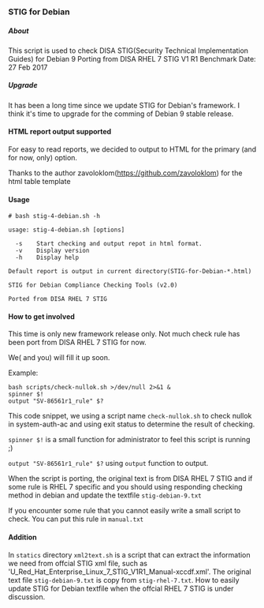 ### STIG for Debian

##### About

This script is used to check DISA STIG(Security Technical Implementation Guides) for Debian 9
Porting from DISA RHEL 7 STIG V1 R1
Benchmark Date: 27 Feb 2017

##### Upgrade

It has been a long time since we update STIG for Debian's framework. I think it's time to upgrade for the comming of Debian 9 stable release.

#### HTML report output supported

For easy to read reports, we decided to output to HTML for the primary (and for now, only) option.


Thanks to the author zavoloklom(https://github.com/zavoloklom) for the html table template

#### Usage

```
# bash stig-4-debian.sh -h

usage: stig-4-debian.sh [options]

  -s    Start checking and output repot in html format.
  -v    Display version
  -h    Display help

Default report is output in current directory(STIG-for-Debian-*.html)

STIG for Debian Compliance Checking Tools (v2.0)

Ported from DISA RHEL 7 STIG

```


#### How to get involved

This time is only new framework release only. Not much check rule has been port from DISA RHEL 7 STIG for now.

We( and you) will fill it up soon.

Example:

```
bash scripts/check-nullok.sh >/dev/null 2>&1 &
spinner $!
output "SV-86561r1_rule" $?
```

This code snippet, we using a script name `check-nullok.sh` to check nullok in system-auth-ac and using exit status to determine the result of checking.

`spinner $!` is a small function for administrator to feel this script is running ;)

`output "SV-86561r1_rule" $?` using `output` function to output.

When the script is porting, the original text is from DISA RHEL 7 STIG and if some rule is RHEL 7 specific and you should using responding checking method in debian and update the textfile `stig-debian-9.txt`

If you encounter some rule that you cannot easily write a small script to check. You can put this rule in `manual.txt`


#### Addition

In `statics` directory `xml2text.sh` is a script that can extract the information we need from offcial STIG xml file, such as 'U_Red_Hat_Enterprise_Linux_7_STIG_V1R1_Manual-xccdf.xml'. The original text file `stig-debian-9.txt` is copy from `stig-rhel-7.txt`. How to easily update STIG for Debian textfile when the offcial RHEL 7 STIG is under discussion.
